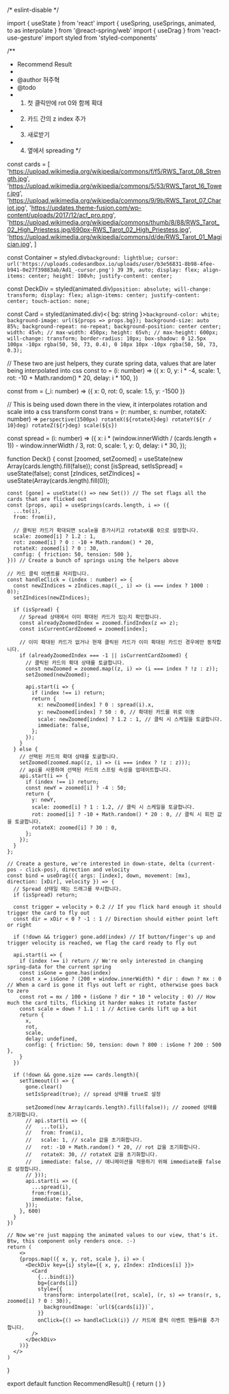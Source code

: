 /* eslint-disable */

import { useState } from 'react'
import { useSpring, useSprings, animated, to as interpolate } from '@react-spring/web'
import { useDrag } from 'react-use-gesture'
import styled from 'styled-components'

/**
 * Recommend Result 
 *
 * @author 허주혁
 * @todo 
 * 1. 첫 클릭만에 rot 0와 함께 확대
 * 2. 카드 간의 z index 추가
 * 3. 새로받기
 * 4. 옆에서 spreading
 */

const cards = [
  'https://upload.wikimedia.org/wikipedia/commons/f/f5/RWS_Tarot_08_Strength.jpg',
  'https://upload.wikimedia.org/wikipedia/commons/5/53/RWS_Tarot_16_Tower.jpg',
  'https://upload.wikimedia.org/wikipedia/commons/9/9b/RWS_Tarot_07_Chariot.jpg',
  'https://updates.theme-fusion.com/wp-content/uploads/2017/12/acf_pro.png',
  'https://upload.wikimedia.org/wikipedia/commons/thumb/8/88/RWS_Tarot_02_High_Priestess.jpg/690px-RWS_Tarot_02_High_Priestess.jpg',
  'https://upload.wikimedia.org/wikipedia/commons/d/de/RWS_Tarot_01_Magician.jpg',
]

const Container = styled.div`
  background: lightblue;
  cursor: url('https://uploads.codesandbox.io/uploads/user/b3e56831-8b98-4fee-b941-0e27f39883ab/Ad1_-cursor.png') 39 39, auto;
  display: flex;
  align-items: center;
  height: 100vh;
  justify-content: center;
`

const DeckDiv = styled(animated.div)`
  position: absolute;
  will-change: transform;
  display: flex;
  align-items: center;
  justify-content: center;
  touch-action: none;
`

const Card = styled(animated.div)<{ bg: string }>`
  background-color: white;
  background-image: url(${props => props.bg});
  background-size: auto 85%;
  background-repeat: no-repeat;
  background-position: center center;
  width: 45vh;
  // max-width: 450px;
  height: 65vh;
  // max-height: 600px;
  will-change: transform;
  border-radius: 10px;
  box-shadow: 0 12.5px 100px -10px rgba(50, 50, 73, 0.4), 0 10px 10px -10px rgba(50, 50, 73, 0.3);
`

  // These two are just helpers, they curate spring data, values that are later being interpolated into css
  const to = (i: number) => ({
      x: 0,
      y: i * -4,
      scale: 1,
      rot: -10 + Math.random() * 20,
      delay: i * 100,
    })

  const from = (_i: number) => ({ x: 0, rot: 0, scale: 1.5, y: -1500 })

  // This is being used down there in the view, it interpolates rotation and scale into a css transform
  const trans = (r: number, s: number, rotateX: number) =>
    `perspective(1500px) rotateX(${rotateX}deg) rotateY(${r / 10}deg) rotateZ(${r}deg) scale(${s})`
  
  const spread = (i: number) => ({
    x: i * (window.innerWidth / (cards.length + 1)) - window.innerWidth / 3,
    rot: 0,
    scale: 1,
    y: 0,
    delay: i * 30,
  });

  function Deck() {
    const [zoomed, setZoomed] = useState(new Array(cards.length).fill(false));
    const [isSpread, setIsSpread] = useState(false);
    const [zIndices, setZIndices] = useState(Array(cards.length).fill(0));

    const [gone] = useState(() => new Set()) // The set flags all the cards that are flicked out
    const [props, api] = useSprings(cards.length, i => ({
      ...to(i),
      from: from(i),

      // 클릭된 카드가 확대되면 scale을 증가시키고 rotateX를 0으로 설정합니다.
      scale: zoomed[i] ? 1.2 : 1,
      rot: zoomed[i] ? 0 : -10 + Math.random() * 20,
      rotateX: zoomed[i] ? 0 : 30,
      config: { friction: 50, tension: 500 },
    })) // Create a bunch of springs using the helpers above

    // 카드 클릭 이벤트를 처리합니다.
    const handleClick = (index : number) => {
      const newZIndices = zIndices.map((_, i) => (i === index ? 1000 : 0));
      setZIndices(newZIndices);

      if (isSpread) {
        // Spread 상태에서 이미 확대된 카드가 있는지 확인합니다.
        const alreadyZoomedIndex = zoomed.findIndex(z => z);
        const isCurrentCardZoomed = zoomed[index];

        // 이미 확대된 카드가 없거나 현재 클릭된 카드가 이미 확대된 카드인 경우에만 동작합니다.
        if (alreadyZoomedIndex === -1 || isCurrentCardZoomed) {
          // 클릭된 카드의 확대 상태를 토글합니다.
          const newZoomed = zoomed.map((z, i) => (i === index ? !z : z));
          setZoomed(newZoomed);

          api.start(i => {
            if (index !== i) return;
            return {
              x: newZoomed[index] ? 0 : spread(i).x,
              y: newZoomed[index] ? 50 : 0, // 확대된 카드를 위로 이동
              scale: newZoomed[index] ? 1.2 : 1, // 클릭 시 스케일을 토글합니다.
              immediate: false,
            };
          });
        }
      } else {
        // 선택된 카드의 확대 상태를 토글합니다.
        setZoomed(zoomed.map((z, i) => (i === index ? !z : z)));
        // api를 사용하여 선택된 카드의 스프링 속성을 업데이트합니다.
        api.start(i => {
          if (index !== i) return;
          const newY = zoomed[i] ? -4 : 50;
          return {
            y: newY,
            scale: zoomed[i] ? 1 : 1.2, // 클릭 시 스케일을 토글합니다.
            rot: zoomed[i] ? -10 + Math.random() * 20 : 0, // 클릭 시 회전 값을 토글합니다.
            rotateX: zoomed[i] ? 30 : 0,
          };
        });
      }
    };

    // Create a gesture, we're interested in down-state, delta (current-pos - click-pos), direction and velocity
    const bind = useDrag(({ args: [index], down, movement: [mx], direction: [xDir], velocity }) => {
      // Spread 상태일 때는 드래그를 무시합니다.
      if (isSpread) return;

      const trigger = velocity > 0.2 // If you flick hard enough it should trigger the card to fly out
      const dir = xDir < 0 ? -1 : 1 // Direction should either point left or right

      if (!down && trigger) gone.add(index) // If button/finger's up and trigger velocity is reached, we flag the card ready to fly out
      
      api.start(i => {
        if (index !== i) return // We're only interested in changing spring-data for the current spring
        const isGone = gone.has(index)
        const x = isGone ? (200 + window.innerWidth) * dir : down ? mx : 0 // When a card is gone it flys out left or right, otherwise goes back to zero
        const rot = mx / 100 + (isGone ? dir * 10 * velocity : 0) // How much the card tilts, flicking it harder makes it rotate faster
        const scale = down ? 1.1 : 1 // Active cards lift up a bit
        return {
          x,
          rot,
          scale,
          delay: undefined,
          config: { friction: 50, tension: down ? 800 : isGone ? 200 : 500 },
        }
      })

      if (!down && gone.size === cards.length){
        setTimeout(() => {
          gone.clear()
          setIsSpread(true); // spread 상태를 true로 설정

          setZoomed(new Array(cards.length).fill(false)); // zoomed 상태를 초기화합니다.
          // api.start(i => ({
          //   ...to(i),
          //   from: from(i),
          //   scale: 1, // scale 값을 초기화합니다.
          //   rot: -10 + Math.random() * 20, // rot 값을 초기화합니다.
          //   rotateX: 30, // rotateX 값을 초기화합니다.
          //   immediate: false, // 애니메이션을 적용하기 위해 immediate를 false로 설정합니다.
          // }));
          api.start(i => ({
            ...spread(i),
            from:from(i),
            immediate: false,
          }));
        }, 600)
      }
    })

    // Now we're just mapping the animated values to our view, that's it. Btw, this component only renders once. :-)
    return (
        <>
        {props.map(({ x, y, rot, scale }, i) => (
          <DeckDiv key={i} style={{ x, y, zIndex: zIndices[i] }}>
            <Card
              {...bind(i)}
              bg={cards[i]}
              style={{
                transform: interpolate([rot, scale], (r, s) => trans(r, s, zoomed[i] ? 0 : 30)),
                backgroundImage: `url(${cards[i]})`,
              }}
              onClick={() => handleClick(i)} // 카드에 클릭 이벤트 핸들러를 추가합니다.
            />
          </DeckDiv>
        ))}
      </>
    )
  }
  
  export default function RecommendResult() {
    return (
      <Container>
        <Deck />
      </Container>
    )
  }